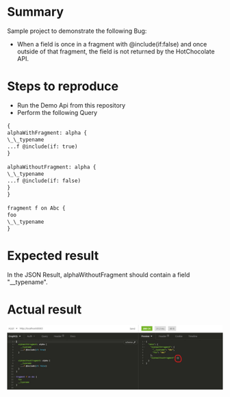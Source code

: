 # Summary

Sample project to demonstrate the following Bug:

- When a field is once in a fragment with @include(if:false) and once outside of that fragment, the field is not returned by the HotChocolate API.

# Steps to reproduce

- Run the Demo Api from this repository
- Perform the following Query

```
{
alphaWithFragment: alpha {
\_\_typename
...f @include(if: true)
}

alphaWithoutFragment: alpha {
\_\_typename
...f @include(if: false)
}
}

fragment f on Abc {
foo
\_\_typename
}
```

# Expected result

In the JSON Result, alphaWithoutFragment should contain a field "\_\_typename".

# Actual result

![it doesn't](/images/actual-result.jpg)

